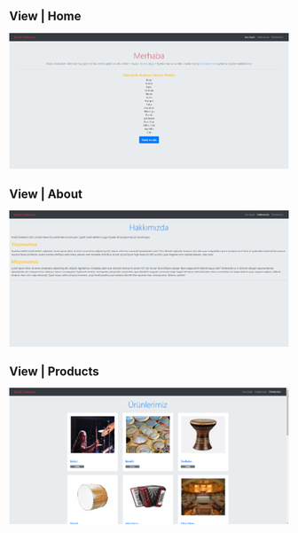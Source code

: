 
## View | Home
![index.html](img/bootstrap-index-screenshot.png)
## View | About
![index.html](img/bootstrap-about-screenshot.png)
## View | Products
![index.html](img/bootstrap-products-screenshot.png)
